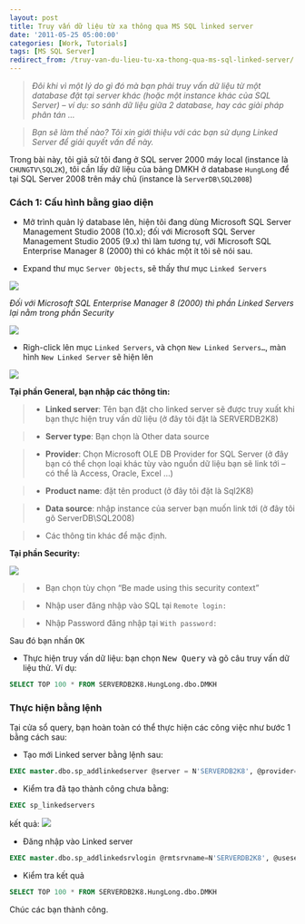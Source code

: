 ```yaml
---
layout: post
title: Truy vấn dữ liệu từ xa thông qua MS SQL linked server
date: '2011-05-25 05:00:00'
categories: [Work, Tutorials]
tags: [MS SQL Server]
redirect_from: /truy-van-du-lieu-tu-xa-thong-qua-ms-sql-linked-server/
---
```


> *Đôi khi vì một lý do gì đó mà bạn phải truy vấn dữ liệu từ một database đặt tại server khác (hoặc một instance khác của SQL Server) – ví dụ: so sánh dữ liệu giữa 2 database, hay các giải pháp phân tán …*

> *Bạn sẽ làm thế nào? Tôi xin giới thiệu với các bạn sử dụng Linked Server để giải quyết vấn đề này.*

Trong bài này, tôi giả sử tôi đang ở SQL server 2000 máy local (instance là `CHUNGTV\SQL2K`), tôi cần lấy dữ liệu của bảng DMKH ở database `HungLong` để tại SQL Server 2008 trên máy chủ (instance là `ServerDB\SQL2008`)

### Cách 1: Cấu hình bằng giao diện

- Mở trình quản lý database lên, hiện tôi đang dùng Microsoft SQL Server Management Studio 2008 (10.x); đối với Microsoft SQL Server Management Studio 2005 (9.x) thì làm tương tự, với Microsoft SQL Enterprise Manager 8 (2000) thì có khác một ít tôi sẽ nói sau.

- Expand thư mục `Server Objects`, sẽ thấy thư mục `Linked Servers`

![](http://trinhvanchung.files.wordpress.com/2011/05/image1.png)

*Đối với Microsoft SQL Enterprise Manager 8 (2000) thì phần Linked Servers lại nằm trong phần Security*

![](http://trinhvanchung.files.wordpress.com/2011/05/image2.png)

- Righ-click lên mục `Linked Servers`, và chọn `New Linked Servers…`, màn hình `New Linked Server` sẽ hiện lên

![](http://trinhvanchung.files.wordpress.com/2011/05/image3.png)

**Tại phần General, bạn nhập các thông tin:**
> - **Linked server**: Tên bạn đặt cho linked server sẽ được truy xuất khi bạn thực hiện truy vấn dữ liệu (ở đây tôi đặt là SERVERDB2K8)

> - **Server type**: Bạn chọn là Other data source

> - **Provider**: Chọn Microsoft OLE DB Provider for SQL Server (ở đây bạn có thể chọn loại khác tùy vào nguồn dữ liệu bạn sẽ link tới – có thể là Access, Oracle, Excel …)

> - **Product name**: đặt tên product (ở đây tôi đặt là Sql2K8)

> - **Data source**: nhập instance của server bạn muốn link tới (ở đây tôi gõ ServerDB\SQL2008)

> - Các thông tin khác để mặc định.

**Tại phần Security:**

![](http://trinhvanchung.files.wordpress.com/2011/05/image4.png)

> - Bạn chọn tùy chọn “Be made using this security context”

> - Nhập user đăng nhập vào SQL tại `Remote login:`

> - Nhập Password đăng nhập tại `With password:`

Sau đó bạn nhấn <kbd>OK</kbd>

- Thực hiện truy vấn dữ liệu: bạn chọn <kbd>New Query</kbd> và gõ câu truy vấn dữ liệu thử. Ví dụ:
```sql
SELECT TOP 100 * FROM SERVERDB2K8.HungLong.dbo.DMKH
```

### Thực hiện bằng lệnh
Tại cửa sổ query, bạn hoàn toàn có thể thực hiện các công việc như bước 1 bằng cách sau:
- Tạo mới Linked server bằng lệnh sau:

```sql
EXEC master.dbo.sp_addlinkedserver @server = N'SERVERDB2K8', @provider=N'SQLOLEDB', @datasrc=N'ServerDB\SQL2008', @srvproduct=N'Sql2K8'
```

- Kiểm tra đã tạo thành công chưa bằng:
```sql
EXEC sp_linkedservers
```
kết quả:
![](https://trinhvanchung.files.wordpress.com/2011/05/image_thumb5.png?w=575&h=87)

- Đăng nhập vào Linked server
```sql
EXEC master.dbo.sp_addlinkedsrvlogin @rmtsrvname=N'SERVERDB2K8', @useself=N'False', @locallogin=NULL, @rmtuser=N'tentruycap', @rmtpassword='matkhautruycap'
```

- Kiểm tra kết quả
```sql
SELECT TOP 100 * FROM SERVERDB2K8.HungLong.dbo.DMKH
```

Chúc các bạn thành công.